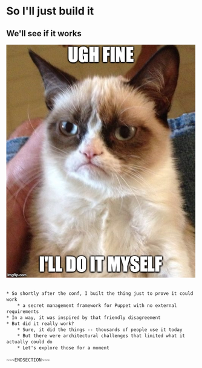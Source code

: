 <!SLIDE >
# So I'll just build it
## We'll see if it works

![ugh, fine. I'll do it myself](/_images/ugh.jpg)

~~~SECTION:notes~~~

* So shortly after the conf, I built the thing just to prove it could work
    * a secret management framework for Puppet with no external requirements
* In a way, it was inspired by that friendly disagreement
* But did it really work?
    * Sure, it did the things -- thousands of people use it today
    * But there were architectural challenges that limited what it actually could do
    * Let's explore those for a moment

~~~ENDSECTION~~~
